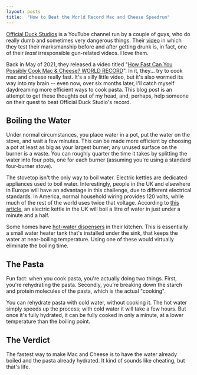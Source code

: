 ```yaml
---
layout: posts
title:  "How to Beat the World Record Mac and Cheese Speedrun"
---
```


[Official Duck Studios][ods] is a YouTube channel run by a couple of guys, who do really dumb and sometimes very dangerous things. Their [video][gun] in which they test their marksmanship before and after getting drunk is, in fact, one of their *least* irresponsible gun-related videos. I love them. 

Back in May of 2021, they released a video titled "[How Fast Can You Possibly Cook Mac & Cheese? WORLD RECORD][mac]". In it, they... try to cook mac and cheese really fast. It's a silly little video, but it's also wormed its way into my brain -- even now, over six months later, I'll catch myself daydreaming more efficient ways to cook pasta. This blog post is an attempt to get these thoughts out of my head, and, perhaps, help someone on their quest to beat Official Duck Studio's record.

[ods]: https://www.youtube.com/channel/UCyuj5evMBVwyGrqfoKegmBw
[gun]: https://www.youtube.com/watch?v=gHdWIntZo7g
[mac]: https://www.youtube.com/watch?v=2jzDNPTuSng

## Boiling the Water

Under normal circumstances, you place water in a pot, put the water on the stove, and wait a few minutes. This can be made more efficient by choosing a pot at least as big as your largest burner; any unused surface on the burner is a waste. You can roughly quarter the time it takes by splitting the water into four pots, one for each burner (assuming you're using a standard four-burner stove). 

The stovetop isn't the only way to boil water. Electric kettles are dedicated appliances used to boil water. Interestingly, people in the UK and elsewhere in Europe will have an advantage in this challenge, due to different electrical standards. In America, normal household wiring provides 120 volts, while much of the rest of the world uses twice that voltage. According to [this article][kettle], an electric kettle in the UK will boil a litre of water in just under a minute and a half. 

[kettle]: http://wordpress.mrreid.org/2012/04/16/why-kettles-boil-slowly-in-the-us/
 
Some homes have [hot-water dispensers][boil] in their kitchen. This is essentially a small water heater tank that's installed under the sink, that keeps the water at near-boiling temperature. Using one of these would virtually eliminate the boiling time. 

[boil]: https://www.greenerchoices.org/best-instant-hot-water-dispenser/

## The Pasta 

Fun fact: when you cook pasta, you're actually doing two things. First, you're rehydrating the pasta. Secondly, you're breaking down the starch and protein molecules of the pasta, which is the actual "cooking".

You can rehydrate pasta with cold water, without cooking it. The hot water simply speeds up the process; with cold water it will take a few hours. But once it's fully hydrated, it can be fully cooked in only a minute, at a lower temperature than the boiling point. 

[pasta]: https://www.exploratorium.edu/food/soaking-pasta


## The Verdict

The fastest way to make Mac and Cheese is to have the water already boiled and the pasta already hydrated. It kind of sounds like cheating, but that's life. 

